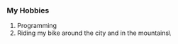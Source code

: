 <!DOCTYPE html>
<html>
<head>
    <meta charset="UTF-8">
    <title>My Hobbies</title>
    <link rel="stylesheet" href="css/style.css">
</head>
<body>

<h3>My Hobbies</h3>
<ol>
    <li>Programming</li>
    <li>Riding my bike around the city and in the mountains\</li>
</ol>

</body>

</html>
